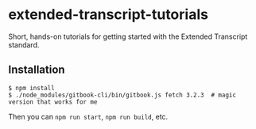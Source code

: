 # extended-transcript-tutorials
Short, hands-on tutorials for getting started with the Extended Transcript standard.

## Installation

```
$ npm install
$ ./node_modules/gitbook-cli/bin/gitbook.js fetch 3.2.3  # magic version that works for me
```

Then you can `npm run start`, `npm run build`, etc.
